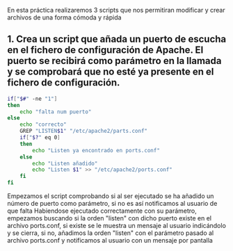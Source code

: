 En esta práctica realizaremos 3 scripts que nos permitiran modificar y crear archivos de una forma cómoda y rápida

## 1. Crea un script que añada un puerto de escucha en el fichero de configuración de Apache. El puerto se recibirá como parámetro en la llamada y se comprobará que no esté ya presente en el fichero de configuración.
```bash
if["$#" -ne "1"]
then
	echo "falta num puerto"
else 
	echo "correcto"
	GREP "LISTEN$1" "/etc/apache2/parts.conf"
	if["$?" eq 0]
	then
		echo "Listen ya encontrado en ports.conf"
	else
		echo "Listen añadido"
		echo "Listen $1" >> "/etc/apache2/ports.conf"
	fi
fi
```
Empezamos el script comprobando si al ser ejecutado se ha añadido un número de puerto como parámetro, si no es así notificamos al usuario de que falta
Habiendose ejecutado correctamente con su parámetro, empezamos buscando si la orden "listen" con dicho puerto existe en el archivo ports.conf, si existe se le muestra un mensaje al usuario indicándolo y se cierra, si no, añadimos la orden "listen" con el parámetro pasado al archivo ports.conf y notificamos al usuario con un mensaje por pantalla
